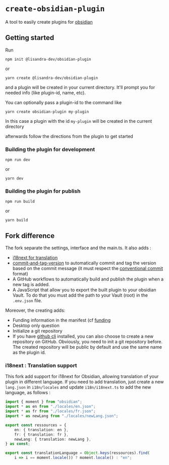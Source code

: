 # `create-obsidian-plugin`

A tool to easily create plugins for [obsidian](https://obsidian.md/)

## Getting started

Run

```
npm init @lisandra-dev/obsidian-plugin
```

or

```
yarn create @lisandra-dev/obsidian-plugin
```

and a plugin will be created in your current directory. It'll prompt you for needed info (like plugin-id, name, etc).

You can optionally pass a plugin-id to the command like

```
yarn create obsidian-plugin my-plugin
```

In this case a plugin with the id `my-plugin` will be created in the current directory

afterwards follow the directions from the plugin to get started

### Building the plugin for development

```
npm run dev
```

or

```
yarn dev
```

### Building the plugin for publish

```
npm run build
```

or

```
yarn build
```

## Fork difference

The fork separate the settings, interface and the main.ts. It also adds : 
- [i18next for translation](#i18next--translation-support)
- [commit-and-tag-version](https://www.npmjs.com/package/commit-and-tag-version) to automatically commit and tag the version based on the commit message (it must respect the [conventional commit](https://www.conventionalcommits.org/en/v1.0.0/) format)
- A GitHub workflows to automatically build and publish the plugin when a new tag is added. 
- A JavaScript that allow you to export the built plugin to your obsidian Vault. To do that you must add the path to your Vault (root) in the `.env.json` file. 

Moreover, the creating adds: 
- Funding information in the manifest (cf [funding](https://github.com/obsidianmd/obsidian-sample-plugin#funding-url)
- Desktop only question 
- Initialize a git repository 
- If you have [github cli](https://cli.github.com/) installed, you can also choose to create a new repository on GitHub. Obviously, you need to init a git repository before. The created repository will be public by default and use the same name as the plugin id.


### i18next : Translation support
This fork add support for i18next for Obsidian, allowing translation of your plugin in different language. If you need to add translation, just create a new `lang.json` in `i18n/locales` and update `i18n/i18next.ts` to add the new language, as follows : 

```ts
import { moment } from "obsidian";
import * as en from "./locales/en.json";
import * as fr from "./locales/fr.json";
import * as newLang from "./locales/newLang.json";

export const ressources = {
	en: { translation: en },
	fr: { translation: fr },
	newLang: { translation: newLang },
} as const;

export const translationLanguage = Object.keys(ressources).find(
	i => i == moment.locale()) ? moment.locale() : "en";
```
